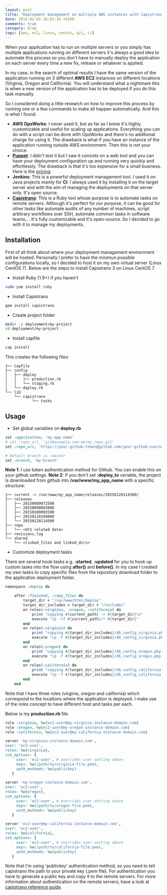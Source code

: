 ```yaml
---
layout: post
title: "Deployment management on multiple AWS instances with Capistrano 3"
date: 2015-02-01 16:02:16 +0100
comments: true
category: blog
tags: [aws, ec2, linux, centos, git, ci]
---
```


When your application has to run on multiple servers or you simply has multiple applications running on different servers it's always a good idea to automate this process so you don't have to manually deploy the application on each server every time a new fix, release or whatever is applied.
<!-- more -->
In my case, in the search of optimal results I have the same version of the application running on 3 different **AWS EC2** instances on different locations (Virginia, Oregon and California). You will understand what a nightmare this is when a new version of the application has to be deployed if you do this task manually.

So I considered doing a little research on how to improve this process by running one or a few commands to make all happen automatically. And this is what I found.

- **AWS OpsWorks**: I never used it, but as far as I know it's highly customizable and useful for scaling up applications. Everything you can do with a script can be done with OpsWorks and there's no additional charge for using it. The drawback is what if you have an instance of the application running outside AWS environment. Then this is not your choice.
- **[Puppet](http://puppetlabs.com/)**: I didn't test it but I saw it consists on a web tool and you can have your deployment configuration up and running very quickly and effortlessly. The drawback is that it's too expensive for a small business. Here is the [pricing](http://puppetlabs.com/puppet/how-to-buy).
- **Jenkins**: This is a powerful deployment management tool. I used it on Java projects mainly for **CI**. I always used it by installing it on the target server and with the aim of managing the deployments on that server only. It's open source.
- **[Capistrano](http://capistranorb.com/)**: This is a Ruby tool whose purpose is to automate tasks on remote servers. Although it's perfect for our purpose, it can be good for other tasks like automate audits of any number of machines, script arbitrary workflows over SSH, automate common tasks in software teams,... It's fully customizable and it's open-source. So I decided to go with it to manage my deployments.

## Installation

First of all think about where your deployment management environment will be hosted. Personally I prefer to have the minimun possible configurations locally, so I decided to host it on my own virtual server (Linux CentOS 7). Below are the steps to install Capistrano 3 on Linux CentOS 7.

- Install Ruby (1.9+) if you haven't
``` sh
sudo yum install ruby
```

- Install Capistrano
``` sh
gem install capistrano
```

- Create project folder
``` sh
mkdir -p deployment/my-project
cd deployment/my-project
```

- Install capfile
``` sh
cap install
```

This creates the following files:
```
├── Capfile
├── config
│   ├── deploy
│   │   ├── production.rb
│   │   └── staging.rb
│   └── deploy.rb
└── lib
    └── capistrano
            └── tasks
```

## Usage

- Set global variables on **deploy.rb**

``` ruby
set :application, 'my-app-name'
# set :repo_url, 'git@example.com:me/my_repo.git'
set :repo_url, 'https://your-github-token@github.com/your-github-username/your-repo.git'

# Default branch is :master
set :branch, 'my-branch'
```

**Note 1**: I use token authentication method for Github. You can enable this on your github settings.
**Note 2**: If you don't set **:deploy_to** variable, the project is downloaded from github into **/var/www/my_app_name** with a specific structure:

```
├── current -> /var/www/my_app_name/releases/20150120114500/
├── releases
│   ├── 20150080072500
│   ├── 20150090083000
│   ├── 20150100093500
│   ├── 20150110104000
│   └── 20150120114500
├── repo
│   └── <VCS related data>
├── revisions.log
└── shared
    └── <linked_files and linked_dirs>
```

- Customize deployment tasks

There are several hook tasks e.g. **:started**, **:updated** for you to hook up custom tasks into the flow using **after()** and **before()**. In my case I created my own tasks to copy specific files from the repository download folder to the application deployment folder.

``` ruby
namespace :deploy do

	after :finished, :copy_files do
		target_dir = "/var/www/html/deploy"
		target_dir_includes = target_dir + "/includes"
		on roles(:virginia, :oregon, :california) do
	    	print "copying #{current_path} -> #{target_dir}\n"
	    	execute "cp -rf #{current_path}/* #{target_dir}"
	    end
	    on roles(:virginia) do
	    	print "copying #{target_dir_includes}/db_config_virginia.php -> #{target_dir_includes}/db_config_data.php\n"
	    	execute "cp -f #{target_dir_includes}/db_config_virginia.php #{target_dir_includes}/db_config_data.php"
	    end
	    on roles(:oregon) do
	    	print "copying #{target_dir_includes}/db_config_oregon.php -> #{target_dir_includes}/db_config_data.php\n"
	    	execute "cp -f #{target_dir_includes}/db_config_oregon.php #{target_dir_includes}/db_config_data.php"
	    end
	    on roles(:california) do
	    	print "copying #{target_dir_includes}/db_config_california.php -> #{target_dir_includes}/db_config_data.php\n"
	    	execute "cp -f #{target_dir_includes}/db_config_california.php #{target_dir_includes}/db_config_data.php"
	    end
	end
```

Note that I have three roles (virginia, oregon and california) which correspond to the locations where the application is deployed. I make use of the roles concept to have different host and tasks per each.

Below is my **production.rb** file.

``` ruby
role :virginia, %w{ec2-user@my-virginia-instance-domain.com}
role :oregon, %w{ec2-user@my-oregon-instance-domain.com}
role :california, %w{ec2-user@my-california-instance-domain.com}

server 'my-virginia-instance-domain.com',
user: 'ec2-user',
roles: %w{virginia},
ssh_options: {
     user: 'ec2-user', # overrides user setting above
     keys: %w(/path/to/virginia-file.pem),
     auth_methods: %w(publickey)
   }

server 'my-oregon-instance-domain.com',
user: 'ec2-user',
roles: %w{oregon},
ssh_options: {
     user: 'ec2-user', # overrides user setting above
     keys: %w(/path/to/oregon-file.pem),
     auth_methods: %w(publickey)
   }

server 'ec2-user@my-california-instance-domain.com',
user: 'ec2-user',
roles: %w{california},
ssh_options: {
     user: 'ec2-user', # overrides user setting above
     keys: %w(/path/to/california-file.pem),
     auth_methods: %w(publickey)
   }
```

Note that I'm using 'publickey' authentication method, so you need to tell capistrano the path to your private key (.pem file). For authentication you have to generate a public key and copy it to the remote servers. For more information about authentication on the remote servers, have a look at [capistrano reference guide](http://capistranorb.com/documentation/getting-started/authentication-and-authorisation/).